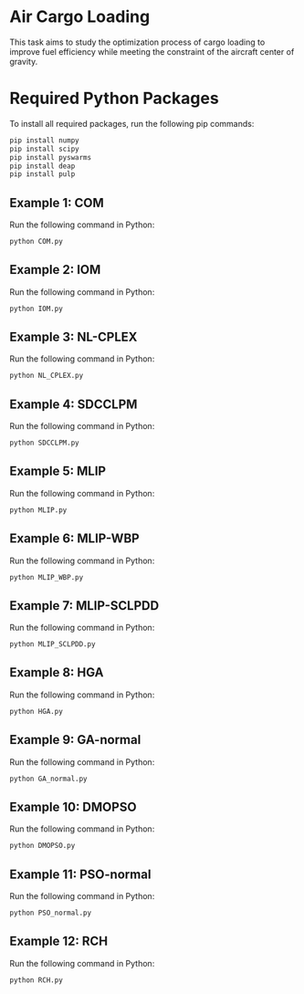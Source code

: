 # Air Cargo Loading

This task aims to study the optimization process of cargo loading to improve fuel efficiency while meeting the constraint of the aircraft center of gravity.


# Required Python Packages

To install all required packages, run the following pip commands:
```bash
pip install numpy
pip install scipy
pip install pyswarms
pip install deap
pip install pulp
```

## Example 1: COM

Run the following command in Python:
```bash
python COM.py
```

## Example 2: IOM

Run the following command in Python:
```bash
python IOM.py
```

## Example 3: NL-CPLEX

Run the following command in Python:
```bash
python NL_CPLEX.py
```

## Example 4: SDCCLPM

Run the following command in Python:
```bash
python SDCCLPM.py
```

## Example 5: MLIP

Run the following command in Python:
```bash
python MLIP.py
```

## Example 6: MLIP-WBP

Run the following command in Python:
```bash
python MLIP_WBP.py
```

## Example 7: MLIP-SCLPDD

Run the following command in Python:
```bash
python MLIP_SCLPDD.py
```

## Example 8: HGA

Run the following command in Python:
```bash
python HGA.py
```

## Example 9: GA-normal

Run the following command in Python:
```bash
python GA_normal.py
```

## Example 10: DMOPSO

Run the following command in Python:
```bash
python DMOPSO.py
```

## Example 11: PSO-normal

Run the following command in Python:
```bash
python PSO_normal.py
```

## Example 12: RCH

Run the following command in Python:
```bash
python RCH.py
```




